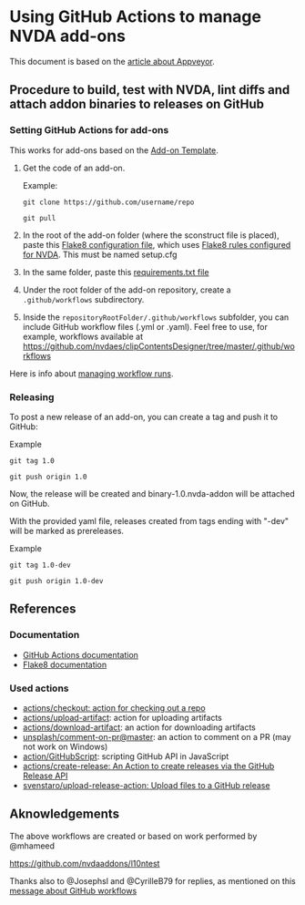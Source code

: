 # Using GitHub Actions to manage NVDA add-ons 

This document is based on the [article about Appveyor](https://github.com/nvdaaddons/nvdaaddons.github.io/wiki/appveyor).

## Procedure to build, test with NVDA, lint diffs and attach addon binaries to releases on GitHub

### Setting GitHub Actions for add-ons

This works for add-ons based on the [Add-on Template](https://github.com/nvdaaddons/addontemplate).

1. Get the code of an add-on.

	Example:

	```
	git clone https://github.com/username/repo

	git pull
	```
2. In the root of the add-on folder (where the sconstruct file is placed), paste this [Flake8 configuration file](https://gist.githubusercontent.com/nvdaes/9caffa59ebbdcfd3e69f8a200b512be9/raw/3cbaaff48239b1b98e863901cf6a76b955412df7/setup.cfg), which uses [Flake8 rules configured for NVDA](https://raw.githubusercontent.com/nvaccess/nvda/master/tests/lint/flake8.ini). This must be named setup.cfg

3. In the same folder, paste this [requirements.txt file](https://raw.githubusercontent.com/nvaccess/nvda/master/tests/lint/lintInstall/requirements.txt)

4. Under the root folder of the add-on repository, create a `.github/workflows` subdirectory.

5. Inside the `repositoryRootFolder/.github/workflows` subfolder, you can include GitHub workflow files (.yml or .yaml). Feel free to use, for example, workflows available at <https://github.com/nvdaes/clipContentsDesigner/tree/master/.github/workflows>

Here is info about [managing workflow runs](https://docs.github.com/en/free-pro-team@latest/actions/managing-workflow-runs).

### Releasing

To post a new release of an add-on, you can create a tag and push it to GitHub:

Example

```
git tag 1.0

git push origin 1.0
```

Now, the release will be created and binary-1.0.nvda-addon will be attached on GitHub.

With the provided yaml file, releases created from tags ending with "-dev" will be marked as prereleases.

Example

```
git tag 1.0-dev

git push origin 1.0-dev
```

## References

### Documentation

- [GitHub Actions documentation](https://docs.github.com/en/free-pro-team@latest/actions)
- [Flake8 documentation](https://flake8.pycqa.org/en/latest/)

### Used actions

- [actions/checkout: action for checking out a repo](https://github.com/actions/checkout)
- [actions/upload-artifact](https://github.com/actions/upload-artifact): action for uploading artifacts
- [actions/download-artifact](https://github.com/actions/download-artifact): an action for downloading artifacts
- [unsplash/comment-on-pr@master](https://github.com/unsplash/comment-on-pr): an action to comment on a PR (may not work on Windows)
- [action/GitHubScript](https://github.com/actions/github-script): scripting GitHub API in JavaScript
- [actions/create-release: An Action to create releases via the GitHub Release API](https://github.com/actions/create-release)
- [svenstaro/upload-release-action: Upload files to a GitHub release](https://github.com/svenstaro/upload-release-action)

## Aknowledgements ###

The above workflows are created or based on work performed by @mhameed

<https://github.com/nvdaaddons/l10ntest>

Thanks also to @Josephsl and @CyrilleB79 for replies, as mentioned on this [message about GitHub workflows](https://nvda-addons.groups.io/g/nvda-addons/message/13492)
